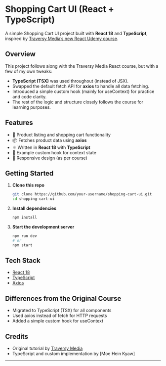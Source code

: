 # Shopping Cart UI (React + TypeScript)

A simple Shopping Cart UI project built with **React 18** and **TypeScript**, inspired by [Traversy Media’s new React Udemy course](https://www.udemy.com/course/modern-react-from-the-beginning/).

## Overview

This project follows along with the Traversy Media React course, but with a few of my own tweaks:

- **TypeScript (TSX)** was used throughout (instead of JSX).
- Swapped the default fetch API for **axios** to handle all data fetching.
- Introduced a simple custom hook (mainly for useContext) for practice and code clarity.
- The rest of the logic and structure closely follows the course for learning purposes.

## Features

- 🛒 Product listing and shopping cart functionality
- 📦 Fetches product data using **axios**
- ⚛️ Written in **React 18** with **TypeScript**
- 🎣 Example custom hook for context state
- 📱 Responsive design (as per course)

## Getting Started

1. **Clone this repo**
   ```bash
   git clone https://github.com/your-username/shopping-cart-ui.git
   cd shopping-cart-ui
   ```
2. **Install dependencies**
   ```bash
   npm install
   ```
3. **Start the development server**
   ```bash
   npm run dev
   # or
   npm start
   ```

## Tech Stack

- [React 18](https://react.dev/)
- [TypeScript](https://www.typescriptlang.org/)
- [Axios](https://axios-http.com/)

## Differences from the Original Course

- Migrated to TypeScript (TSX) for all components
- Used axios instead of fetch for HTTP requests
- Added a simple custom hook for useContext

## Credits

- Original tutorial by [Traversy Media](https://www.udemy.com/course/modern-react-from-the-beginning/)
- TypeScript and custom implementation by [Moe Hein Kyaw]

---


